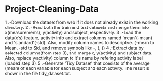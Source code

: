 # Project-Cleaning-Data

1 .-Download the dataset from web if it does not already exist in the working directory.
2 .-Read both the train and test datasets and merge them into x(measurements), y(activity) and subject, respectively.
3 .-Load the data(x's) feature, activity info and extract columns named 'mean'(-mean) and 'standard'(-std). Also, modify column names to descriptive. (-mean to Mean, -std to Std, and remove symbols like -, (, ))
4 .-Extract data by selected columns(from step 3), and merge x, y(activity) and subject data. Also, replace y(activity) column to it's name by refering activity label (loaded step 3).
5 .-Generate 'Tidy Dataset' that consists of the average (mean) of each variable for each subject and each activity. The result is shown in the file tidy_dataset.txt.
